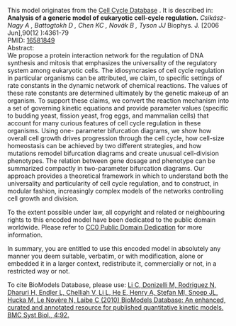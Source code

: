 

This model originates from the [Cell Cycle
Database](http://www.itb.cnr.it/cellcycle/) . It is described in:  
**Analysis of a generic model of eukaryotic cell-cycle regulation.** _Csikász-Nagy A , Battogtokh D , Chen KC , Novák B , Tyson JJ_ Biophys. J. [2006 Jun],90(12 ):4361-79   
PMID: [16581849](http://www.ncbi.nlm.nih.gov/pubmed/16581849)  
Abstract:  
We propose a protein interaction network for the regulation of DNA synthesis
and mitosis that emphasizes the universality of the regulatory system among
eukaryotic cells. The idiosyncrasies of cell cycle regulation in particular
organisms can be attributed, we claim, to specific settings of rate constants
in the dynamic network of chemical reactions. The values of these rate
constants are determined ultimately by the genetic makeup of an organism. To
support these claims, we convert the reaction mechanism into a set of
governing kinetic equations and provide parameter values (specific to budding
yeast, fission yeast, frog eggs, and mammalian cells) that account for many
curious features of cell cycle regulation in these organisms. Using one-
parameter bifurcation diagrams, we show how overall cell growth drives
progression through the cell cycle, how cell-size homeostasis can be achieved
by two different strategies, and how mutations remodel bifurcation diagrams
and create unusual cell-division phenotypes. The relation between gene dosage
and phenotype can be summarized compactly in two-parameter bifurcation
diagrams. Our approach provides a theoretical framework in which to understand
both the universality and particularity of cell cycle regulation, and to
construct, in modular fashion, increasingly complex models of the networks
controlling cell growth and division.

  

To the extent possible under law, all copyright and related or neighbouring
rights to this encoded model have been dedicated to the public domain
worldwide. Please refer to [CC0 Public Domain
Dedication](http://creativecommons.org/publicdomain/zero/1.0/) for more
information.

In summary, you are entitled to use this encoded model in absolutely any
manner you deem suitable, verbatim, or with modification, alone or embedded it
in a larger context, redistribute it, commercially or not, in a restricted way
or not.

  

To cite BioModels Database, please use: [Li C, Donizelli M, Rodriguez N,
Dharuri H, Endler L, Chelliah V, Li L, He E, Henry A, Stefan MI, Snoep JL,
Hucka M, Le Novère N, Laibe C (2010) BioModels Database: An enhanced, curated
and annotated resource for published quantitative kinetic models. BMC Syst
Biol., 4:92.](http://www.ncbi.nlm.nih.gov/pubmed/20587024)

